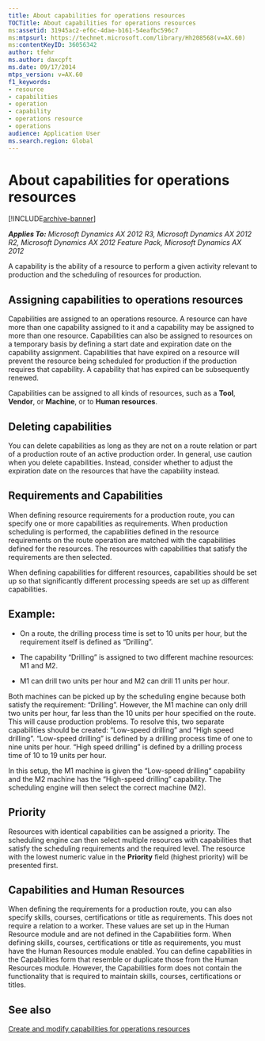 ```yaml
---
title: About capabilities for operations resources
TOCTitle: About capabilities for operations resources
ms:assetid: 31945ac2-ef6c-4dae-b161-54eafbc596c7
ms:mtpsurl: https://technet.microsoft.com/library/Hh208568(v=AX.60)
ms:contentKeyID: 36056342
author: tfehr
ms.author: daxcpft
ms.date: 09/17/2014
mtps_version: v=AX.60
f1_keywords:
- resource
- capabilities
- operation
- capability
- operations resource
- operations
audience: Application User
ms.search.region: Global
---
```


# About capabilities for operations resources 


[!INCLUDE[archive-banner](includes/archive-banner.md)]


_**Applies To:** Microsoft Dynamics AX 2012 R3, Microsoft Dynamics AX 2012 R2, Microsoft Dynamics AX 2012 Feature Pack, Microsoft Dynamics AX 2012_

A capability is the ability of a resource to perform a given activity relevant to production and the scheduling of resources for production.

## Assigning capabilities to operations resources

Capabilities are assigned to an operations resource. A resource can have more than one capability assigned to it and a capability may be assigned to more than one resource. Capabilities can also be assigned to resources on a temporary basis by defining a start date and expiration date on the capability assignment. Capabilities that have expired on a resource will prevent the resource being scheduled for production if the production requires that capability. A capability that has expired can be subsequently renewed.

Capabilities can be assigned to all kinds of resources, such as a **Tool**, **Vendor**, or **Machine**, or to **Human resources**.

## Deleting capabilities

You can delete capabilities as long as they are not on a route relation or part of a production route of an active production order. In general, use caution when you delete capabilities. Instead, consider whether to adjust the expiration date on the resources that have the capability instead.

## Requirements and Capabilities

When defining resource requirements for a production route, you can specify one or more capabilities as requirements. When production scheduling is performed, the capabilities defined in the resource requirements on the route operation are matched with the capabilities defined for the resources. The resources with capabilities that satisfy the requirements are then selected.

When defining capabilities for different resources, capabilities should be set up so that significantly different processing speeds are set up as different capabilities.

## Example:

  - On a route, the drilling process time is set to 10 units per hour, but the requirement itself is defined as “Drilling”.

  - The capability “Drilling” is assigned to two different machine resources: M1 and M2.

  - M1 can drill two units per hour and M2 can drill 11 units per hour.

Both machines can be picked up by the scheduling engine because both satisfy the requirement: “Drilling”. However, the M1 machine can only drill two units per hour, far less than the 10 units per hour specified on the route. This will cause production problems. To resolve this, two separate capabilities should be created: “Low-speed drilling” and “High speed drilling”. “Low-speed drilling” is defined by a drilling process time of one to nine units per hour. “High speed drilling” is defined by a drilling process time of 10 to 19 units per hour.

In this setup, the M1 machine is given the “Low-speed drilling“ capability and the M2 machine has the “High-speed drilling” capability. The scheduling engine will then select the correct machine (M2).

## Priority

Resources with identical capabilities can be assigned a priority. The scheduling engine can then select multiple resources with capabilities that satisfy the scheduling requirements and the required level. The resource with the lowest numeric value in the **Priority** field (highest priority) will be presented first.

## Capabilities and Human Resources

When defining the requirements for a production route, you can also specify skills, courses, certifications or title as requirements. This does not require a relation to a worker. These values are set up in the Human Resource module and are not defined in the Capabilities form. When defining skills, courses, certifications or title as requirements, you must have the Human Resources module enabled. You can define capabilities in the Capabilities form that resemble or duplicate those from the Human Resources module. However, the Capabilities form does not contain the functionality that is required to maintain skills, courses, certifications or titles.

## See also

[Create and modify capabilities for operations resources](create-and-modify-capabilities-for-operations-resources.md)

  


